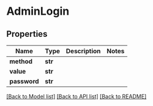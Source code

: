 # AdminLogin

## Properties
Name | Type | Description | Notes
------------ | ------------- | ------------- | -------------
**method** | **str** |  | 
**value** | **str** |  | 
**password** | **str** |  | 

[[Back to Model list]](../README.md#documentation-for-models) [[Back to API list]](../README.md#documentation-for-api-endpoints) [[Back to README]](../README.md)


